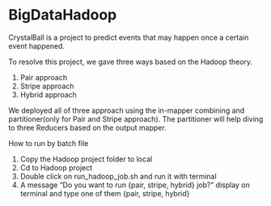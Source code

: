 # BigDataHadoop
CrystalBall is a project to predict events that may happen once a certain event happened.

To resolve this project, we gave three ways based on the Hadoop theory.
1. Pair approach
2. Stripe approach
3. Hybrid approach

We deployed all of three approach using the in-mapper combining and partitioner(only for Pair and Stripe approach).
The partitioner will help diving to three Reducers based on the output mapper.
			
How to run by batch file
1. Copy the Hadoop project folder to local
2. Cd to Hadoop project
3. Double click on run_hadoop_job.sh and run it with terminal
4. A message “Do you want to run {pair, stripe, hybrid} job?” display on terminal and type one of them {pair, stripe, hybrid}






